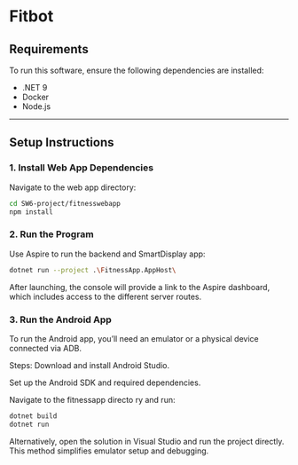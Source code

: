 # Fitbot

## Requirements

To run this software, ensure the following dependencies are installed:

- .NET 9  
- Docker  
- Node.js  

---

## Setup Instructions

### 1. Install Web App Dependencies

Navigate to the web app directory:

```bash
cd SW6-project/fitnesswebapp
npm install
```


### 2. Run the Program
Use Aspire to run the backend and SmartDisplay app:

```bash
dotnet run --project .\FitnessApp.AppHost\
```
After launching, the console will provide a link to the Aspire dashboard, which includes access to the different server routes.

### 3. Run the Android App
To run the Android app, you’ll need an emulator or a physical device connected via ADB.

Steps:
Download and install Android Studio.

Set up the Android SDK and required dependencies.

Navigate to the fitnessapp directo  ry and run:

```bash
dotnet build
dotnet run
```
Alternatively, open the solution in Visual Studio and run the project directly. This method simplifies emulator setup and debugging.